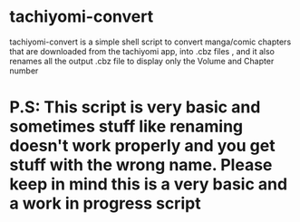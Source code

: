 # tachiyomi-convert
tachiyomi-convert is a simple shell script to convert manga/comic chapters that are downloaded from the tachiyomi app, into .cbz files , and it also renames all the output .cbz file to display only the Volume and Chapter number

# P.S: This script is very basic and sometimes stuff like renaming doesn't work properly and you get stuff with the wrong name. Please keep in mind this is a very basic and a work in progress script
